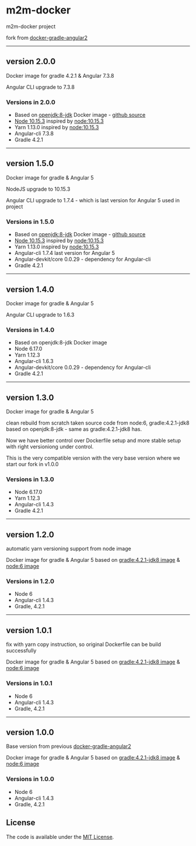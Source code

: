 # m2m-docker

m2m-docker project

fork from [docker-gradle-angular2](https://github.com/pesoklp13/docker-gradle-angular2)

---
## version 2.0.0
Docker image for gradle 4.2.1 &amp; Angular 7.3.8

Angular CLI upgrade to 7.3.8

### Versions in 2.0.0
- Based on [openjdk:8-jdk](https://hub.docker.com/_/openjdk) Docker image - [github source](https://github.com/docker-library/openjdk/blob/c3023e4da10d10e9c9775eabe2d7baac146e7ae1/8/jdk/Dockerfile)
- [Node 10.15.3](https://github.com/nodejs/node/tree/v10.15.3) inspired by [node:10.15.3](https://github.com/nodejs/docker-node/blob/170ed2092d4925971f9cd3ad5dfc416e820f90fd/10/stretch/Dockerfile)
- Yarn 1.13.0 inspired by [node:10.15.3](https://github.com/nodejs/docker-node/blob/170ed2092d4925971f9cd3ad5dfc416e820f90fd/10/stretch/Dockerfile)
- Angular-cli 7.3.8
- Gradle 4.2.1

---
## version 1.5.0
Docker image for gradle &amp; Angular 5

NodeJS upgrade to 10.15.3

Angular CLI upgrade to 1.7.4 - which is last version for Angular 5 used in project

### Versions in 1.5.0
- Based on [openjdk:8-jdk](https://hub.docker.com/_/openjdk) Docker image - [github source](https://github.com/docker-library/openjdk/blob/c3023e4da10d10e9c9775eabe2d7baac146e7ae1/8/jdk/Dockerfile)
- [Node 10.15.3](https://github.com/nodejs/node/tree/v10.15.3) inspired by [node:10.15.3](https://github.com/nodejs/docker-node/blob/170ed2092d4925971f9cd3ad5dfc416e820f90fd/10/stretch/Dockerfile)
- Yarn 1.13.0 inspired by [node:10.15.3](https://github.com/nodejs/docker-node/blob/170ed2092d4925971f9cd3ad5dfc416e820f90fd/10/stretch/Dockerfile)
- Angular-cli 1.7.4 last version for Angular 5
- Angular-devkit/core 0.0.29 - dependency for Angular-cli
- Gradle 4.2.1

---
## version 1.4.0
Docker image for gradle &amp; Angular 5

Angular CLI upgrade to 1.6.3

### Versions in 1.4.0
- Based on openjdk:8-jdk Docker image
- Node 6.17.0
- Yarn 1.12.3
- Angular-cli 1.6.3
- Angular-devkit/core 0.0.29 - dependency for Angular-cli
- Gradle 4.2.1

---
## version 1.3.0
Docker image for gradle &amp; Angular 5

clean rebuild from scratch taken source code from node:6, gradle:4.2.1-jdk8
based on openjdk:8-jdk - same as gradle:4.2.1-jdk8 has.

Now we have better control over Dockerfile setup and more stable setup with right versioniong under control.

This is the very compatible version with the very base version where we start our fork in v1.0.0

### Versions in 1.3.0
- Node 6.17.0
- Yarn 1.12.3
- Angular-cli 1.4.3
- Gradle 4.2.1

---
## version 1.2.0
automatic yarn versioning support from node image

Docker image for gradle &amp; Angular 5 based on [gradle:4.2.1-jdk8 image](https://github.com/keeganwitt/docker-gradle/blob/2d38bdd0ca754b0ee54ad29a483778fd84bfcbe4/jdk8/Dockerfile) & [node:6 image](https://github.com/nodejs/docker-node/blob/001cfa3930ef8fb02865daaecbe35a3822bec15c/6.11/Dockerfile)

### Versions in 1.2.0
- Node 6
- Angular-cli 1.4.3
- Gradle, 4.2.1

---
## version 1.0.1
fix with yarn copy instruction, so original Dockerfile can be build successfully 

Docker image for gradle &amp; Angular 5 based on [gradle:4.2.1-jdk8 image](https://github.com/keeganwitt/docker-gradle/blob/2d38bdd0ca754b0ee54ad29a483778fd84bfcbe4/jdk8/Dockerfile) & [node:6 image](https://github.com/nodejs/docker-node/blob/001cfa3930ef8fb02865daaecbe35a3822bec15c/6.11/Dockerfile)

### Versions in 1.0.1
- Node 6
- Angular-cli 1.4.3
- Gradle, 4.2.1

---
## version 1.0.0
Base version from previous [docker-gradle-angular2](https://github.com/pesoklp13/docker-gradle-angular2) 

Docker image for gradle &amp; Angular 5 based on [gradle:4.2.1-jdk8 image](https://github.com/keeganwitt/docker-gradle/blob/2d38bdd0ca754b0ee54ad29a483778fd84bfcbe4/jdk8/Dockerfile) & [node:6 image](https://github.com/nodejs/docker-node/blob/001cfa3930ef8fb02865daaecbe35a3822bec15c/6.11/Dockerfile)

### Versions in 1.0.0
- Node 6
- Angular-cli 1.4.3
- Gradle, 4.2.1

## License
The code is available under the [MIT License](https://github.com/FrontiaNET/m2m-docker/blob/master/LICENSE).
